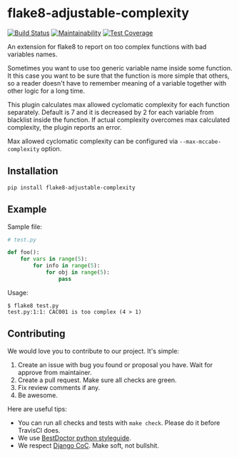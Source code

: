 # flake8-adjustable-complexity

[![Build Status](https://travis-ci.org/best-doctor/flake8-adjustable-complexity.svg?branch=master)](https://travis-ci.org/best-doctor/flake8-adjustable-complexity)
[![Maintainability](https://api.codeclimate.com/v1/badges/544649e16b4cf6645ad3/maintainability)](https://codeclimate.com/github/best-doctor/flake8-adjustable-complexity/maintainability)
[![Test Coverage](https://api.codeclimate.com/v1/badges/544649e16b4cf6645ad3/test_coverage)](https://codeclimate.com/github/best-doctor/flake8-adjustable-complexity/test_coverage)

An extension for flake8 to report on too complex functions with bad variables names.

Sometimes you want to use too generic variable name inside some function.
It this case you want to be sure that the function is more simple that
others, so a reader doesn't have to remember meaning of a variable
together with other logic for a long time.

This plugin calculates max allowed cyclomatic complexity for each function
separately. Default is 7 and it is decreased by 2 for each variable from
blacklist inside the function. If actual complexity overcomes max calculated
complexity, the plugin reports an error.

Max allowed cyclomatic complexity can be configured via
`--max-mccabe-complexity` option.

## Installation

```terminal
pip install flake8-adjustable-complexity
```

## Example

Sample file:

```python
# test.py

def foo():
    for vars in range(5):
        for info in range(5):
            for obj in range(5):
                pass
```

Usage:

```terminal
$ flake8 test.py
test.py:1:1: CAC001 is too complex (4 > 1)
```

## Contributing

We would love you to contribute to our project. It's simple:

1. Create an issue with bug you found or proposal you have.
   Wait for approve from maintainer.
1. Create a pull request. Make sure all checks are green.
1. Fix review comments if any.
1. Be awesome.

Here are useful tips:

- You can run all checks and tests with `make check`.
  Please do it before TravisCI does.
- We use [BestDoctor python styleguide](https://github.com/best-doctor/guides/blob/master/guides/en/python_styleguide.md).
- We respect [Django CoC](https://www.djangoproject.com/conduct/).
  Make soft, not bullshit.
